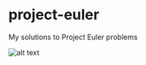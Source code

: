 # project-euler
My solutions to Project Euler problems


![alt text](https://github.com/philipsoitu/project-euler/blob/main/progress.jpg?raw=true)
